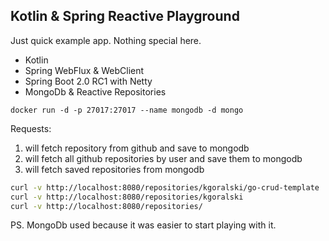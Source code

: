## Kotlin & Spring Reactive Playground

Just quick example app. Nothing special here. 

- Kotlin
- Spring WebFlux & WebClient
- Spring Boot 2.0 RC1 with Netty
- MongoDb & Reactive Repositories

```docker
docker run -d -p 27017:27017 --name mongodb -d mongo
```

Requests:
1. will fetch repository from github and save to mongodb
2. will fetch all github repositories by user and save them to mongodb
3. will fetch saved repositories from mongodb

```bash
curl -v http://localhost:8080/repositories/kgoralski/go-crud-template
curl -v http://localhost:8080/repositories/kgoralski
curl -v http://localhost:8080/repositories/

```

PS. MongoDb used because it was easier to start playing with it.